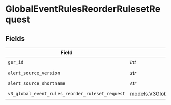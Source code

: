 # GlobalEventRulesReorderRulesetRequest


## Fields

| Field                                                                                                  | Type                                                                                                   | Required                                                                                               | Description                                                                                            |
| ------------------------------------------------------------------------------------------------------ | ------------------------------------------------------------------------------------------------------ | ------------------------------------------------------------------------------------------------------ | ------------------------------------------------------------------------------------------------------ |
| `ger_id`                                                                                               | *int*                                                                                                  | :heavy_check_mark:                                                                                     | N/A                                                                                                    |
| `alert_source_version`                                                                                 | *str*                                                                                                  | :heavy_check_mark:                                                                                     | N/A                                                                                                    |
| `alert_source_shortname`                                                                               | *str*                                                                                                  | :heavy_check_mark:                                                                                     | N/A                                                                                                    |
| `v3_global_event_rules_reorder_ruleset_request`                                                        | [models.V3GlobalEventRulesReorderRulesetRequest](../models/v3globaleventrulesreorderrulesetrequest.md) | :heavy_check_mark:                                                                                     | N/A                                                                                                    |